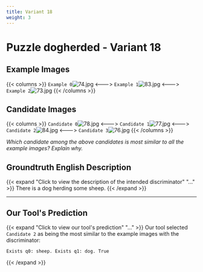 ```yaml
---
title: Variant 18
weight: 3
---
```


# Puzzle dogherded - Variant 18

## Example Images
{{< columns >}}
`Example 0`![74.jpg](/natscene_data/images/74.jpg)
<--->
`Example 1`![83.jpg](/natscene_data/images/83.jpg)
<--->
`Example 2`![73.jpg](/natscene_data/images/73.jpg)
{{< /columns >}}

## Candidate Images
{{< columns >}}
`Candidate 0`![78.jpg](/natscene_data/images/78.jpg)
<--->
`Candidate 1`![77.jpg](/natscene_data/images/77.jpg)
<--->
`Candidate 2`![84.jpg](/natscene_data/images/84.jpg)
<--->
`Candidate 3`![76.jpg](/natscene_data/images/76.jpg)
{{< /columns >}}

*Which candidate among the above candidates is most similar to all the example images? Explain why.*

## Groundtruth English Description

{{< expand "Click to view the description of the intended discriminator" "..." >}}
There is a dog herding some sheep.
{{< /expand >}}

---



## Our Tool's Prediction

{{< expand "Click to view our tool's prediction" "..." >}}
Our tool selected `Candidate 2` as being the most similar to the example images with the discriminator:
```plaintext
Exists q0: sheep. Exists q1: dog. True
```
{{< /expand >}}
